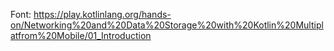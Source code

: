 Font:
https://play.kotlinlang.org/hands-on/Networking%20and%20Data%20Storage%20with%20Kotlin%20Multiplatfrom%20Mobile/01_Introduction
